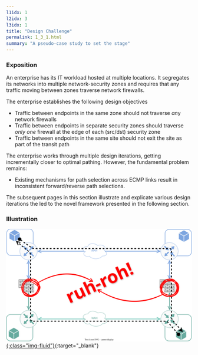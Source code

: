```yaml
---
l1idx: 1
l2idx: 3
l3idx: 1
title: "Design Challenge"
permalink: 1_3_1.html
summary: "A pseudo-case study to set the stage"
---
```


### Exposition

An enterprise has its IT workload hosted at multiple locations.  It segregates its networks into multiple network-security zones and requires that any traffic moving between zones traverse network firewalls.

The enterprise establishes the following design objectives
  - Traffic between endpoints in the same zone should not traverse *an*y network firewalls
  - Traffic between endpoints in separate security zones should traverse *only one* firewall at the edge of each (src/dst) security zone
  - Traffic between endpoints in the same site should not exit the site as part of the transit path

The enterprise works through multiple design iterations, getting incrementally closer to optimal pathing.  However, the fundamental problem remains:
  - Existing mechanisms for path selection across ECMP links result in inconsistent forward/reverse path selections.

The subsequent pages in this section illustrate and explicate various design iterations the led to the novel framework presented in the following section.

### Illustration

[![image](./spont-sym-abstract-1.drawio.svg){:class="img-fluid"}](./pages/1/3%20(spontaneous-symmetry)/spont-sym-abstract-1.drawio.svg){:target="_blank"}
